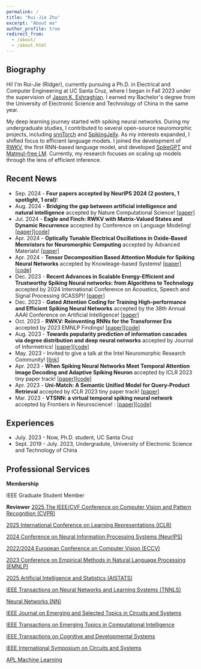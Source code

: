 ```yaml
---
permalink: /
title: "Rui-Jie Zhu"
excerpt: "About me"
author_profile: true
redirect_from: 
  - /about/
  - /about.html
---
```


Biography
------
Hi! I'm Rui-Jie (Ridger), currently pursuing a Ph.D. in Electrical and Computer Engineering at UC Santa Cruz, where I began in Fall 2023 under the supervision of [Jason K. Eshraghian](https://ncg.ucsc.edu/jason-eshraghian-bio/). I earned my Bachelor's degree from the University of Electronic Science and Technology of China in the same year.

My deep learning journey started with spiking neural networks. During my undergraduate studies, I contributed to several open-source neuromorphic projects, including [snnTorch](https://github.com/jeshraghian/snntorch) and [SpikingJelly](https://github.com/fangwei123456/spikingjelly). As my interests expanded, I shifted focus to efficient language models. I joined the development of [RWKV](https://github.com/BlinkDL/RWKV-LM), the first RNN-based language model, and developed [SpikeGPT](https://openreview.net/forum?id=gcf1anBL9e) and [Matmul-free LM](https://github.com/ridgerchu/matmulfreellm). Currently, my research focuses on scaling up models through the lens of efficient inference.

Recent News
------
- Sep. 2024 - **Four papers accepted by NeurIPS 2024 (2 posters, 1 spotlight, 1 oral)**!
- Aug. 2024 - **Bridging the gap between artificial intelligence and natural intelligence** accepted by Nature Computational Science! [[paper]](https://www.nature.com/articles/s43588-024-00677-6)
- Jul. 2024 - **Eagle and Finch: RWKV with Matrix-Valued States and Dynamic Recurrence** accepted by Conference on Language Modeling! [[paper]](https://arxiv.org/abs/2404.05892)[[code]](https://github.com/BlinkDL/RWKV-LM)
- Apr. 2024 - **Optically Tunable Electrical Oscillations in Oxide‐Based Memristors for Neuromorphic Computing** accepted by Advanced Materials! [[paper]](https://onlinelibrary.wiley.com/doi/full/10.1002/adma.202400904)
- Apr. 2024 - **Tensor Decomposition Based Attention Module for Spiking Neural Networks** accepted by Knowleage-based Systems! [[paper]](https://www.sciencedirect.com/science/article/abs/pii/S0950705124004143)[[code]](https://github.com/RisingEntropy/PFA)
- Dec. 2023 - **Recent Advances in Scalable Energy-Efficient and Trustworthy Spiking Neural networks: from Algorithms to Technology** accepted by 2024 International Conference on Acoustics, Speech and Signal Processing (ICASSP)! [[paper]](https://arxiv.org/abs/2312.01213)
- Dec. 2023 - **Gated Attention Coding for Training High-performance and Efficient Spiking Neural Networks** accepted by the 38th Annual AAAI Conference on Artificial Intelligence! [[paper]](https://arxiv.org/abs/2308.06582)
- Oct. 2023 - **RWKV: Reinventing RNNs for the Transformer Era** accepted by 2023 EMNLP Findings! [[paper]](https://arxiv.org/abs/2305.13048)[[code]](https://github.com/BlinkDL/RWKV-LM)
- Aug. 2023 - **Towards popularity prediction of information cascades via degree distribution and deep neural networks** accepted by Journal of Informetrics! [[paper]](https://www.sciencedirect.com/science/article/pii/S175115772300038X)[[code]](https://github.com/tmacmilan/CasDENN)
- May. 2023 - Invited to give a talk at the Intel Neuromorphic Research Community! [[link]](https://intel-ncl.atlassian.net/wiki/spaces/INRC/blog/2023/05/24/1933738007/INRC+Forum+May+30th+Jason+Eshraghian+Ruijie+Zhu)
- Apr. 2023 - **When Spiking Neural Networks Meet Temporal Attention Image Decoding and Adaptive Spiking Neuron** accepted by ICLR 2023 tiny paper track! [[paper]](https://openreview.net/forum?id=MuOFB0LQKcy)[[code]](https://github.com/bollossom/ICLR_TINY_SNN)
- Apr. 2023 - **Uni-Match: A Semantic Unified Model for Query-Product Retrieval** accepted by ICLR 2023 tiny paper track! [[paper]](https://openreview.net/forum?id=91Bcj6sgcxt)
- Mar. 2023 - **VTSNN: a virtual temporal spiking neural network** accepted by Frontiers in Neuroscience! : [[paper]](https://www.frontiersin.org/journals/neuroscience)[[code]](https://github.com/bollossom/VTSNN)

Experiences
------
- July. 2023 - Now, Ph.D. student, UC Santa Cruz
- Sept. 2019 - July. 2023, Undergradute, University of Electronic Science and Technology of China


Professional Services
------
**Membership**

IEEE Graduate Student Member

**Reviewer**
[2025 The IEEE/CVF Conference on Computer Vision and Pattern Recognition (CVPR)](https://cvpr.thecvf.com)

[2025 International Conference on Learning Representations (ICLR)](https://iclr.cc)

[2024 Conference on Neural Information Processing Systems (NeurIPS)](https://neurips.cc)

[2022/2024 European Conference on Computer Vision (ECCV)](https://eccv.ecva.net)

[2023 Conference on Empirical Methods in Natural Language Processing (EMNLP)](https://2023.emnlp.org/)

[2025 Artificial Intelligence and Statistics (AISTATS)](https://aistats.org/aistats2025/)

[IEEE Transactions on Neural Networks and Learning Systems (TNNLS)](https://ieeexplore.ieee.org/xpl/RecentIssue.jsp?punumber=5962385)

[Neural Networks (NN)](https://www.sciencedirect.com/journal/neural-networks)

[IEEE Journal on Emerging and Selected Topics in Circuits and Systems](https://ieeexplore.ieee.org/xpl/RecentIssue.jsp?punumber=5503868)

[IEEE Transactions on Emerging Topics in Computational Intelligence](https://ieeexplore.ieee.org/xpl/RecentIssue.jsp?punumber=7433297)

[IEEE Transactions on Cognitive and Developmental Systems](https://ieeexplore.ieee.org/xpl/RecentIssue.jsp?punumber=7274989)

[IEEE International Symposium on Circuits and Systems](https://ieeexplore.ieee.org/xpl/conhome/1000089/all-proceedings)

[APL Machine Learning](https://pubs.aip.org/aip/aml)






